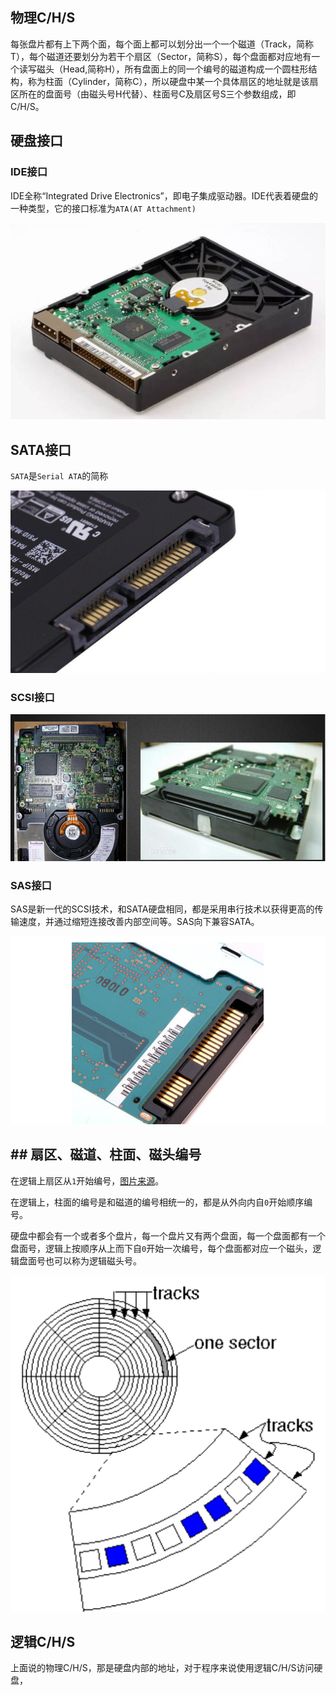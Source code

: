 ## 物理C/H/S

每张盘片都有上下两个面，每个面上都可以划分出一个一个磁道（Track，简称T），每个磁道还要划分为若干个扇区（Sector，简称S），每个盘面都对应地有一个读写磁头（Head,简称H），所有盘面上的同一个编号的磁道构成一个圆柱形结构，称为柱面（Cylinder，简称C），所以硬盘中某一个具体扇区的地址就是该扇区所在的盘面号（由磁头号H代替）、柱面号C及扇区号S三个参数组成，即C/H/S。

## 硬盘接口

### IDE接口

IDE全称“Integrated Drive Electronics”，即电子集成驱动器。IDE代表着硬盘的一种类型，它的接口标准为`ATA(AT Attachment)`

![IDE](img/image-20210929222041862.png)

## SATA接口

`SATA`是`Serial ATA`的简称

![image-20210929222737462](img/image-20210929222737462.png)



### SCSI接口

![image-20210929223252351](img/image-20210929223252351.png)

### SAS接口

SAS是新一代的SCSI技术，和SATA硬盘相同，都是采用串行技术以获得更高的传输速度，并通过缩短连接改善内部空间等。SAS向下兼容SATA。

![image-20210929223622139](img/image-20210929223622139.png)



## ## 扇区、磁道、柱面、磁头编号

在逻辑上扇区从`1`开始编号，[图片来源](https://irishmalveda.blogspot.com/2009/06/storage-structure.html)。

在逻辑上，柱面的编号是和磁道的编号相统一的，都是从外向内自`0`开始顺序编号。

硬盘中都会有一个或者多个盘片，每一个盘片又有两个盘面，每一个盘面都有一个盘面号，逻辑上按顺序从上而下自`0`开始一次编号，每个盘面都对应一个磁头，逻辑盘面号也可以称为逻辑磁头号。

![image-20210929225130231](img/image-20210929225130231.png)



## 逻辑C/H/S

上面说的物理C/H/S，那是硬盘内部的地址，对于程序来说使用逻辑C/H/S访问硬盘，











